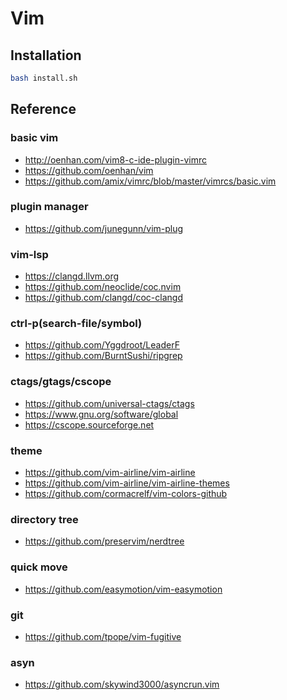 # Vim

## Installation

```bash
bash install.sh
```

## Reference

### basic vim
- http://oenhan.com/vim8-c-ide-plugin-vimrc
- https://github.com/oenhan/vim
- https://github.com/amix/vimrc/blob/master/vimrcs/basic.vim

### plugin manager
- https://github.com/junegunn/vim-plug

### vim-lsp
- https://clangd.llvm.org
- https://github.com/neoclide/coc.nvim
- https://github.com/clangd/coc-clangd

### ctrl-p(search-file/symbol)
- https://github.com/Yggdroot/LeaderF
- https://github.com/BurntSushi/ripgrep

### ctags/gtags/cscope
- https://github.com/universal-ctags/ctags
- https://www.gnu.org/software/global
- https://cscope.sourceforge.net

### theme
- https://github.com/vim-airline/vim-airline
- https://github.com/vim-airline/vim-airline-themes
- https://github.com/cormacrelf/vim-colors-github

### directory tree
- https://github.com/preservim/nerdtree

### quick move
- https://github.com/easymotion/vim-easymotion

### git
- https://github.com/tpope/vim-fugitive

### asyn
- https://github.com/skywind3000/asyncrun.vim

